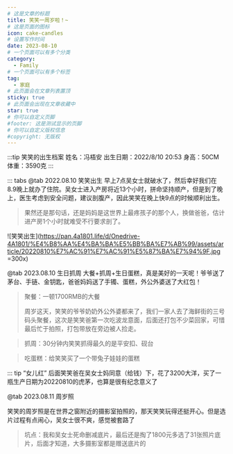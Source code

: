 ```yaml
---
# 这是文章的标题
title: 笑笑一周岁啦！~
# 这是页面的图标
icon: cake-candles
# 设置写作时间
date: 2023-08-10
# 一个页面可以有多个分类
category:
  - Family
# 一个页面可以有多个标签
tag:
  - 家庭
# 此页面会在文章列表置顶
sticky: true
# 此页面会出现在文章收藏中
star: true
# 你可以自定义页脚
#footer: 这是测试显示的页脚
# 你可以自定义版权信息
#copyright: 无版权
---
```

:::tip 笑笑的出生档案
姓名：冯梧安
出生日期：2022/8/10 20:53
身高：50CM
体重：3590克
:::

 ::: tabs
 @tab 2022.08.10 笑笑出生
早上7点吴女士就破水了，然后幸好我们在8.9晚上就办了住院。吴女士进入产房将近13个小时，拼命坚持顺产，但是到了晚上，医生考虑到安全问题，建议剖腹产，因此笑笑在晚上快9点的时候顺利出生。

> 果然还是那句话，还是妈妈是这世界上最疼孩子的那个人，换做爸爸，估计进产房1个小时就难受不行要求剖了。
>

![笑笑出生](https://pan.4a1801.life/d/Onedrive-4A1801/%E4%B8%AA%E4%BA%BA%E5%BB%BA%E7%AB%99/assets/article/20220810%E7%AC%91%E7%AC%91%E5%87%BA%E7%94%9F.jpg =300x)

@tab 2023.08.10 生日抓周
 大餐+抓周+生日蛋糕，真是美好的一天呢！爷爷送了茅台、手链、金钥匙，爸爸妈妈送了手镯、蛋糕，外公外婆送了大红包！

> 聚餐：一顿1700RMB的大餐
>
> 周岁这天，笑笑的爷爷奶奶外公外婆都来了，我们一家人去了海鲜街的三号码头聚餐，这次是笑笑爸第一次吃波龙意面，后面还打包不少菜回家，可惜最后忙于拍照，打包带放在旁边被人捡走。

> 抓周：30分钟内笑笑抓得最久的是平安扣、砚台


> 吃蛋糕：给笑笑买了一个带兔子娃娃的蛋糕


<VideoPlayer 
src="https://pan.4a1801.life/d/Onedrive-4A1801/%E4%B8%AA%E4%BA%BA%E5%BB%BA%E7%AB%99/assets/article/20230810%E6%8A%93%E5%91%A8.MOV"  
poster="https://pan.4a1801.life/d/Onedrive-4A1801/%E4%B8%AA%E4%BA%BA%E5%BB%BA%E7%AB%99/assets/article/20230810%E6%8A%93%E5%91%A8.jpg" />

 ::: tip “女儿红”
 后面笑笑爸在吴女士妈同意（给钱）下，花了3200大洋，买了一瓶生产日期为20220810的虎茅，也算是很有纪念意义了

@tab 2023.08.11 周岁照

笑笑的周岁照是在世界之窗附近的摄影室拍照的，那天笑笑玩得还挺开心。但是选片过程有点闹心，吴女士很不爽，感觉被套路了

> 坑点：我和吴女士死命删减底片，最后还是掏了1800元多选了31张照片底片，后面才知道，大多摄影室都是赠送底片的

<VideoPlayer 
src="https://pan.4a1801.life/d/Onedrive-4A1801/%E4%B8%AA%E4%BA%BA%E5%BB%BA%E7%AB%99/assets/article/20230811%E6%BB%A1%E5%B2%81%E7%85%A7%E8%8A%B1%E7%B5%AE.MP4"  
poster="https://pan.4a1801.life/d/Onedrive-4A1801/%E4%B8%AA%E4%BA%BA%E5%BB%BA%E7%AB%99/assets/article/20230811%E6%BB%A1%E5%B2%81%E7%85%A7.JPG" />
